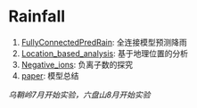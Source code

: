 # Rainfall

1. [FullyConnectedPredRain](FullyConnectedPredRain): 全连接模型预测降雨
2. [Location_based_analysis](Location_based_analysis): 基于地理位置的分析
3. [Negative_ions](Negative_ions): 负离子数的探究
4. [paper](paper): 模型总结


*乌鞘岭7月开始实验，六盘山8月开始实验*
